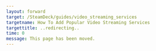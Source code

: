 ```yaml
---
layout: forward
target: /SteamDeck/guides/video_streaming_services
targetname: How To Add Popular Video Streaming Services
targettitle: ..redirecting..
time: 0
message: This page has been moved.
---
```

